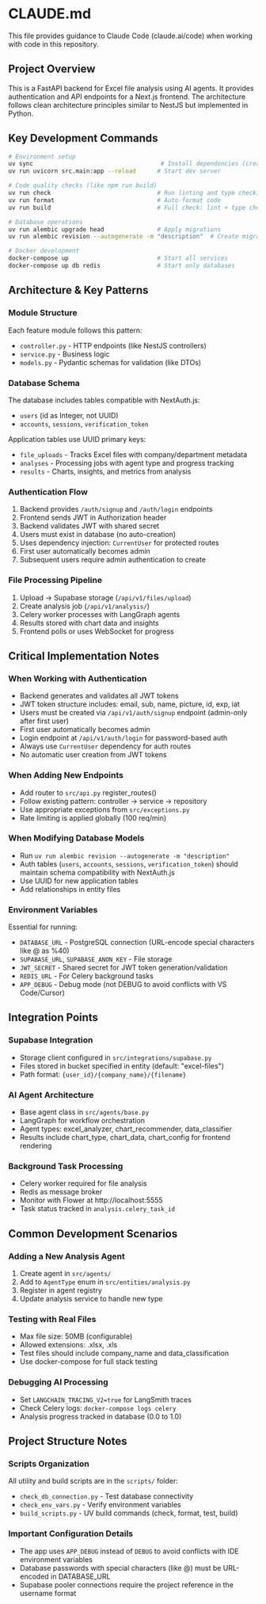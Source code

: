 # CLAUDE.md

This file provides guidance to Claude Code (claude.ai/code) when working with code in this repository.

## Project Overview

This is a FastAPI backend for Excel file analysis using AI agents. It provides authentication and API endpoints for a Next.js frontend. The architecture follows clean architecture principles similar to NestJS but implemented in Python.

## Key Development Commands

```bash
# Environment setup
uv sync                                    # Install dependencies (creates .venv)
uv run uvicorn src.main:app --reload      # Start dev server

# Code quality checks (like npm run build)
uv run check                              # Run linting and type checking
uv run format                             # Auto-format code
uv run build                              # Full check: lint + type check + tests

# Database operations
uv run alembic upgrade head               # Apply migrations
uv run alembic revision --autogenerate -m "description"  # Create migration

# Docker development
docker-compose up                         # Start all services
docker-compose up db redis                # Start only databases
```

## Architecture & Key Patterns

### Module Structure
Each feature module follows this pattern:
- `controller.py` - HTTP endpoints (like NestJS controllers)
- `service.py` - Business logic
- `models.py` - Pydantic schemas for validation (like DTOs)

### Database Schema
The database includes tables compatible with NextAuth.js:
- `users` (id as Integer, not UUID)
- `accounts`, `sessions`, `verification_token`

Application tables use UUID primary keys:
- `file_uploads` - Tracks Excel files with company/department metadata
- `analyses` - Processing jobs with agent type and progress tracking
- `results` - Charts, insights, and metrics from analysis

### Authentication Flow
1. Backend provides `/auth/signup` and `/auth/login` endpoints
2. Frontend sends JWT in Authorization header
3. Backend validates JWT with shared secret
4. Users must exist in database (no auto-creation)
5. Uses dependency injection: `CurrentUser` for protected routes
6. First user automatically becomes admin
7. Subsequent users require admin authentication to create

### File Processing Pipeline
1. Upload → Supabase storage (`/api/v1/files/upload`)
2. Create analysis job (`/api/v1/analysis/`)
3. Celery worker processes with LangGraph agents
4. Results stored with chart data and insights
5. Frontend polls or uses WebSocket for progress

## Critical Implementation Notes

### When Working with Authentication
- Backend generates and validates all JWT tokens
- JWT token structure includes: email, sub, name, picture, id, exp, iat
- Users must be created via `/api/v1/auth/signup` endpoint (admin-only after first user)
- First user automatically becomes admin
- Login endpoint at `/api/v1/auth/login` for password-based auth
- Always use `CurrentUser` dependency for auth routes
- No automatic user creation from JWT tokens

### When Adding New Endpoints
- Add router to `src/api.py` register_routes()
- Follow existing pattern: controller → service → repository
- Use appropriate exceptions from `src/exceptions.py`
- Rate limiting is applied globally (100 req/min)

### When Modifying Database Models
- Run `uv run alembic revision --autogenerate -m "description"`
- Auth tables (`users`, `accounts`, `sessions`, `verification_token`) should maintain schema compatibility with NextAuth.js
- Use UUID for new application tables
- Add relationships in entity files

### Environment Variables
Essential for running:
- `DATABASE_URL` - PostgreSQL connection (URL-encode special characters like @ as %40)
- `SUPABASE_URL`, `SUPABASE_ANON_KEY` - File storage
- `JWT_SECRET` - Shared secret for JWT token generation/validation
- `REDIS_URL` - For Celery background tasks
- `APP_DEBUG` - Debug mode (not DEBUG to avoid conflicts with VS Code/Cursor)

## Integration Points

### Supabase Integration
- Storage client configured in `src/integrations/supabase.py`
- Files stored in bucket specified in entity (default: "excel-files")
- Path format: `{user_id}/{company_name}/{filename}`

### AI Agent Architecture
- Base agent class in `src/agents/base.py`
- LangGraph for workflow orchestration
- Agent types: excel_analyzer, chart_recommender, data_classifier
- Results include chart_type, chart_data, chart_config for frontend rendering

### Background Task Processing
- Celery worker required for file analysis
- Redis as message broker
- Monitor with Flower at http://localhost:5555
- Task status tracked in `analysis.celery_task_id`

## Common Development Scenarios

### Adding a New Analysis Agent
1. Create agent in `src/agents/`
2. Add to `AgentType` enum in `src/entities/analysis.py`
3. Register in agent registry
4. Update analysis service to handle new type

### Testing with Real Files
- Max file size: 50MB (configurable)
- Allowed extensions: .xlsx, .xls
- Test files should include company_name and data_classification
- Use docker-compose for full stack testing

### Debugging AI Processing
- Set `LANGCHAIN_TRACING_V2=true` for LangSmith traces
- Check Celery logs: `docker-compose logs celery`
- Analysis progress tracked in database (0.0 to 1.0)

## Project Structure Notes

### Scripts Organization
All utility and build scripts are in the `scripts/` folder:
- `check_db_connection.py` - Test database connectivity
- `check_env_vars.py` - Verify environment variables
- `build_scripts.py` - UV build commands (check, format, test, build)

### Important Configuration Details
- The app uses `APP_DEBUG` instead of `DEBUG` to avoid conflicts with IDE environment variables
- Database passwords with special characters (like @) must be URL-encoded in DATABASE_URL
- Supabase pooler connections require the project reference in the username format